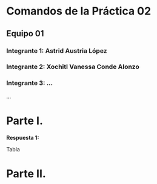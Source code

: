 
# Comandos de la Práctica 02
## Equipo 01 
### Integrante 1: Astrid Austria López
### Integrante 2: Xochitl Vanessa Conde Alonzo 
### Integrante 3: ...
...

# Parte I. 

**Respuesta 1:**

Tabla

# Parte II.
